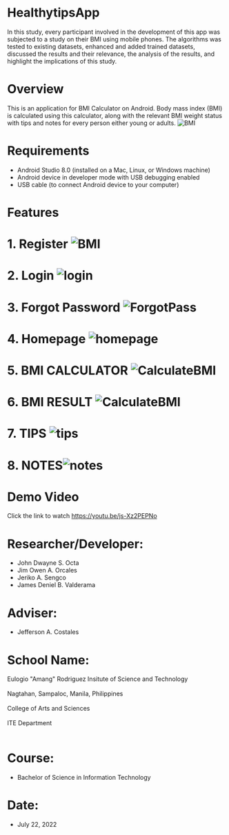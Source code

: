 # HealthytipsApp
 
 In this study, every participant involved in the development of this app was subjected to a study on their BMI using mobile phones. The algorithms was tested to existing datasets, enhanced and added trained datasets, discussed the results and their relevance, the analysis of the results, and highlight the implications of this study.
# Overview
This is an application for BMI Calculator on Android. Body mass index (BMI) is calculated using this calculator, along with the relevant BMI weight status with tips and notes for every person either young or adults.
![BMI](https://user-images.githubusercontent.com/109743440/180290047-e945c3c0-e4a4-4eb8-bd6b-582e2209d5a8.jpg)
# Requirements
* Android Studio 8.0 (installed on a Mac, Linux, or Windows machine) <br>
* Android device in developer mode with USB debugging enabled <br>
* USB cable (to connect Android device to your computer) <br>

# Features

# 1. Register ![BMI](https://user-images.githubusercontent.com/109743440/180291269-1dcde261-88ac-4252-8b31-940ca17c5e2f.jpg)
# 2. Login ![login](https://user-images.githubusercontent.com/109743440/180292100-6cacba12-409a-4a6a-a2d8-b0e6c9edd442.jpg)
# 3. Forgot Password ![ForgotPass](https://user-images.githubusercontent.com/109743440/180292496-e2c4b8a8-65f6-437f-b34d-59ef8746bcff.jpg)
# 4. Homepage ![homepage](https://user-images.githubusercontent.com/109743440/180292829-d32b43c5-8bc2-47f5-ac5d-3f38eb73bf9a.jpg)
# 5. BMI CALCULATOR ![CalculateBMI](https://user-images.githubusercontent.com/109743440/180293004-d77d18d7-d024-42de-a13d-be5c57edebee.jpg)
# 6. BMI RESULT ![CalculateBMI](https://user-images.githubusercontent.com/109743440/180303071-5b89700f-f16c-413e-a9ff-b3016f1e6523.jpg)
# 7. TIPS ![tips](https://user-images.githubusercontent.com/109743440/180303108-cfbed5b8-6288-44c9-9448-0239a5e9178c.jpg)
# 8. NOTES![notes](https://user-images.githubusercontent.com/109743440/180303132-a5be862a-65c5-4019-9c70-912f62011bb9.jpg)

# Demo Video
 Click the link to watch https://youtu.be/js-Xz2PEPNo
# Researcher/Developer:
* John Dwayne S. Octa <br>
* Jim Owen A. Orcales <br>
* Jeriko A. Sengco <br>
* James Deniel B. Valderama <br>
# Adviser:
* Jefferson A. Costales
# School Name:
Eulogio "Amang" Rodriguez Insitute of Science and Technology <br><br>
Nagtahan, Sampaloc, Manila, Philippines <br><br>
College of Arts and Sciences <br><br>
ITE Department <br><br>
# Course:
* Bachelor of Science in Information Technology
# Date:
* July 22, 2022

